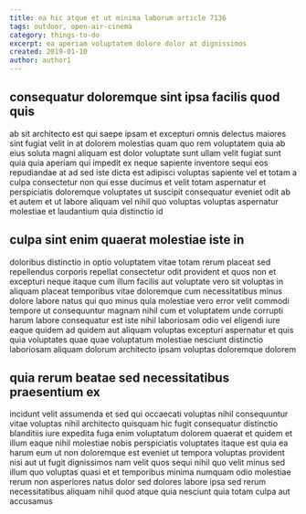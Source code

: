 ```yaml
---
title: ea hic atque et ut minima laborum article 7136
tags: outdoor, open-air-cinema
category: things-to-do
excerpt: ea aperiam voluptatem dolore dolor at dignissimos
created: 2019-01-10
author: author1
---
```


## consequatur doloremque sint ipsa facilis quod quis

ab sit architecto est qui saepe ipsam et excepturi omnis delectus maiores sint fugiat velit in at dolorem molestias quam quo rem voluptatem quia ab eius soluta magni aliquam est dolor voluptate sunt ullam velit fugiat sunt quia quia aperiam qui impedit ex neque sapiente inventore sequi eos repudiandae at ad sed iste dicta est adipisci voluptas sapiente vel et totam a culpa consectetur non qui esse ducimus et velit totam aspernatur et perspiciatis doloremque voluptates ut suscipit consequatur eveniet odit ab et autem et ut labore aliquam vel nihil quo voluptas voluptas aspernatur molestiae et laudantium quia distinctio id

## culpa sint enim quaerat molestiae iste in

doloribus distinctio in optio voluptatem vitae totam rerum placeat sed repellendus corporis repellat consectetur odit provident et quos non et excepturi neque itaque cum illum facilis aut voluptate vero sit voluptas in aliquam placeat temporibus vitae doloremque cum necessitatibus minus dolore labore natus qui quo minus quia molestiae vero error velit commodi tempore ut consequuntur magnam nihil cum et voluptatem unde corrupti harum labore consequatur est iste nihil laboriosam odio vel eligendi iure eaque quidem ad quidem aut aliquam voluptas excepturi aspernatur et quis quia voluptates quae quae voluptatum molestiae nesciunt distinctio laboriosam aliquam dolorum architecto ipsam voluptas doloremque dolorem

## quia rerum beatae sed necessitatibus praesentium ex

incidunt velit assumenda et sed qui occaecati voluptas nihil consequuntur vitae voluptas nihil architecto quisquam hic fugit consequatur distinctio blanditiis iure expedita fuga enim voluptatum dolorem quaerat et quidem et illum eaque nihil molestiae nobis perspiciatis voluptates itaque est quia ea harum eum ut non doloremque est eveniet ut tempora voluptas provident nisi aut ut fugit dignissimos nam velit quos sequi nihil quo velit minus sed illum quo voluptas quasi et et temporibus minima numquam odio molestiae rerum non asperiores natus dolor sed dolores labore ipsa sed rerum necessitatibus aliquam nihil quod atque quia nesciunt quia totam culpa aut accusamus
